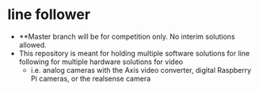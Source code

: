 # line follower
* **Master branch will be for competition only. No interim solutions allowed.
* This repository is meant for holding multiple software solutions for line following for multiple hardware solutions for video
  * i.e. analog cameras with the Axis video converter, digital Raspberry Pi cameras, or the realsense camera
